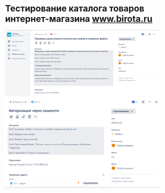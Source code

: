 # Тестирование каталога товаров интернет-магазина www.birota.ru

![tesat](https://github.com/tofilyk/QA/blob/master/2020-02-24_15-36-49.png)
![tesat](https://github.com/tofilyk/QA/blob/master/2020-02-24_15-02-20.png)
